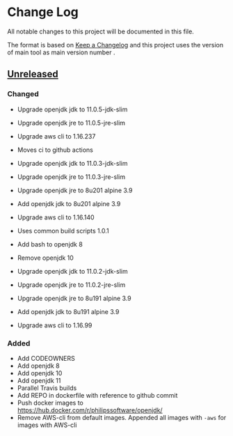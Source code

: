# Change Log
All notable changes to this project will be documented in this file.

The format is based on [Keep a Changelog](http://keepachangelog.com/)
and this project uses the version of main tool as main version number .

## [Unreleased]

### Changed
- Upgrade openjdk jdk to 11.0.5-jdk-slim
- Upgrade openjdk jre to 11.0.5-jre-slim
- Upgrade aws cli to 1.16.237
- Moves ci to github actions
- Upgrade openjdk jdk to 11.0.3-jdk-slim
- Upgrade openjdk jre to 11.0.3-jre-slim
- Upgrade openjdk jre to 8u201 alpine 3.9 
- Add openjdk jdk to 8u201 alpine 3.9 
- Upgrade aws cli to 1.16.140 

- Uses common build scripts 1.0.1
- Add bash to openjdk 8 
- Remove openjdk 10
- Upgrade openjdk jdk to 11.0.2-jdk-slim
- Upgrade openjdk jre to 11.0.2-jre-slim
- Upgrade openjdk jre to 8u191 alpine 3.9 
- Add openjdk jdk to 8u191 alpine 3.9 
- Upgrade aws cli to 1.16.99 

### Added
- Add CODEOWNERS
- Add openjdk 8
- Add openjdk 10
- Add openjdk 11
- Parallel Travis builds
- Add REPO in dockerfile with reference to github commit
- Push docker images to https://hub.docker.com/r/philipssoftware/openjdk/
- Remove AWS-cli from default images. Appended all images with `-aws` for images with AWS-cli 

[Unreleased]: https://github.com/philips-software/docker-openjdk
